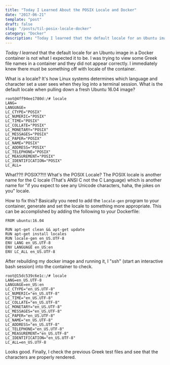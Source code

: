 ```yaml
---
title: "Today I Learned About the POSIX Locale and Docker" 
date: "2017-06-21"
template: "post"
draft: false
slug: "/posts/til-posix-locale-docker"
category: "Docker"
description: "Today I learned that the default locale for an Ubuntu image in a Docker container is not what I expected."
---
```


*Today I learned* that the default locale for an Ubuntu image in a Docker container is not what I expected it to be.  I was trying to view some Greek file names in a container and they did not
appear correctly.  I immediately knew there must be something off with locale of the container.

What is a locale? It's how Linux systems determines which language and character set a user sees when they log into a terminal session.  What is the default locale when pulling down a fresh Ubuntu 16.04 image?

    root@4ff94ee1780d:/# locale
    LANG=
    LANGUAGE=
    LC_CTYPE="POSIX"
    LC_NUMERIC="POSIX"
    LC_TIME="POSIX"
    LC_COLLATE="POSIX"
    LC_MONETARY="POSIX"
    LC_MESSAGES="POSIX"
    LC_PAPER="POSIX"
    LC_NAME="POSIX"
    LC_ADDRESS="POSIX"
    LC_TELEPHONE="POSIX"
    LC_MEASUREMENT="POSIX"
    LC_IDENTIFICATION="POSIX"
    LC_ALL=

What??!!  POSIX??!!! What's the POSIX Locale?  The POSIX locale is another name for the C locale  (That's ANSI C not the C Language)  which is another name for "if you expect to see any Unicode characters, haha, the jokes on you" locale.

How to fix this?  Basically you need to add the `locale-gen` program to your container, generate and set the locale to something more appropriate.  This can be accomplished by adding the following to your Dockerfile:

    FROM ubuntu:16.04
    
    RUN apt-get clean && apt-get update
    RUN apt-get install locales
    RUN locale-gen en_US.UTF-8  
    ENV LANG en_US.UTF-8  
    ENV LANGUAGE en_US:en  
    ENV LC_ALL en_US.UTF-8 

After rebuilding my docker image and running it, I "ssh" (start an interactive bash session) into the container to check.

    root@15dc539c6e1c:/# locale
    LANG=en_US.UTF-8
    LANGUAGE=en_US:en
    LC_CTYPE="en_US.UTF-8"
    LC_NUMERIC="en_US.UTF-8"
    LC_TIME="en_US.UTF-8"
    LC_COLLATE="en_US.UTF-8"
    LC_MONETARY="en_US.UTF-8"
    LC_MESSAGES="en_US.UTF-8"
    LC_PAPER="en_US.UTF-8"
    LC_NAME="en_US.UTF-8"
    LC_ADDRESS="en_US.UTF-8"
    LC_TELEPHONE="en_US.UTF-8"
    LC_MEASUREMENT="en_US.UTF-8"
    LC_IDENTIFICATION="en_US.UTF-8"
    LC_ALL=en_US.UTF-8

Looks good.  Finally, I check the previous Greek test files and see that the characters are properly rendered.

    
